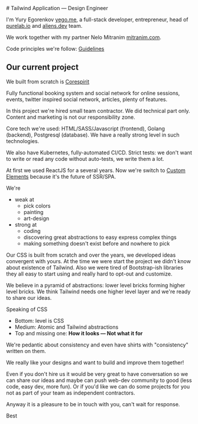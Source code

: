 <div class="limit-width fancy-typography">
# Tailwind Application — Design Engineer

I'm Yury Egorenkov [yego.me](https://yego.me), a full-stack developer, entrepreneur, head of [purelab.io](https://purelab.io) and [aliens.dev](https://aliens.dev) team.

We work together with my partner Nelo Mitranim [mitranim.com](https://mitranim.com).

Code principles we're follow: [Guidelines](https://github.com/purelabio/guideline/blob/main/general.md)

## Our current project

We built from scratch is [Corespirit](https://corespirit.com)

Fully functional booking system and social network for online sessions, events, twitter inspired social network, articles, plenty of features.

In this project we're hired small team contractor. We did technical part only. Content and marketing is not our responsibility zone.

Core tech we're used: HTML/SASS/Javascript (frontend), Golang (backend), Postgresql (database). We have a really strong level in such technologies.

We also have Kubernetes, fully-automated CI/CD. Strict tests: we don't want to write or read any code without auto-tests, we write them a lot.

At first we used ReactJS for a several years. Now we're switch to [Custom Elements](https://developer.mozilla.org/en-US/docs/Web/API/Web_components/Using_custom_elements) because it's the future of SSR/SPA.

We're

  * weak at
    * pick colors
    * painting
    * art-design
  * strong at
    * coding
    * discovering great abstractions to easy express complex things
    * making something doesn't exist before and nowhere to pick

Our CSS is built from scratch and over the years, we developed ideas convergent with yours. At the time we were start the project we didn't know about existence of Tailwind. Also we were tired of Bootstrap-ish libraries they all easy to start using and really hard to opt-out and customize.

We believe in a pyramid of abstractions: lower level bricks forming higher level bricks. We think Tailwind needs one higher level layer and we're ready to share our ideas.

Speaking of CSS

  * Bottom: level is CSS
  * Medium: Atomic and Tailwind abstractions
  * Top and missing one: **How it looks — Not what it for**

We're pedantic about consistency and even have shirts with "consistency" written on them.

We really like your designs and want to build and improve them together!

Even if you don't hire us it would be very great to have conversation so we can share our ideas and maybe can push web-dev community to good (less code, easy dev, more fun). Or if you'd like we can do some projects for you not as part of your team as independent contractors.

Anyway it is a pleasure to be in touch with you, can't wait for response.

Best

</div>